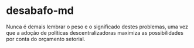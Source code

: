 # desabafo-md
Nunca é demais lembrar o peso e o significado destes problemas, uma vez que a adoção de políticas descentralizadoras maximiza as possibilidades por conta do orçamento setorial.
